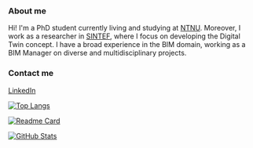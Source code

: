### About me
Hi! I'm a PhD student currently living and studying at [NTNU](https://www.ntnu.no/). 
Moreover, I work as a researcher in [SINTEF](https://sintef.no/), where I focus on developing the Digital Twin concept. I have a broad experience in the BIM domain, working as a BIM Manager on diverse and multidisciplinary projects.

### Contact me
[LinkedIn](https://www.linkedin.com/in/wojciech-teclaw/)

[![Top Langs](https://github-readme-stats.vercel.app/api/top-langs/?username=wojciechteclaw&layout=compact&count_private=true&show_icons=true&&theme=merko)](https://github.com/wojciechteclaw)

[![Readme Card](https://github-readme-stats.vercel.app/api/pin/?username=wojciechteclaw&repo=github-readme-stats)](https://github.com/wojciechteclaw)

[![GitHub Stats](https://github-readme-stats.vercel.app/api?username=wojciechteclaw&count_private=true&show_icons=true&theme=merko)](https://github.com/wojciechteclaw)

<!--
**wojciechteclaw/wojciechteclaw** is a ✨ _special_ ✨ repository because its `README.md` (this file) appears on your GitHub profile.

Here are some ideas to get you started:

- 🔭 I’m currently working on ...
- 🌱 I’m currently learning ...
- 👯 I’m looking to collaborate on ...
- 🤔 I’m looking for help with ...
- 💬 Ask me about ...
- 📫 How to reach me: ...
- 😄 Pronouns: ...
- ⚡ Fun fact: ...
-->
